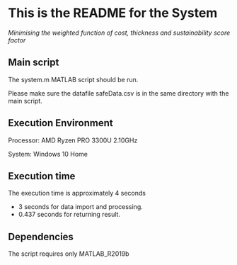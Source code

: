 This is the README for the System
=======

*Minimising the weighted function of cost, thickness and sustainability score factor*  

Main script 
-------
The system.m MATLAB script should be run.

Please make sure the datafile safeData.csv is in the same directory with the main script.

Execution Environment
-------
Processor: AMD Ryzen PRO 3300U 2.10GHz

System: Windows 10 Home

Execution time
-------
The execution time is approximately 4 seconds
- 3 seconds for data import and processing.
- 0.437 seconds for returning result.

Dependencies
-------
The script requires only MATLAB_R2019b

